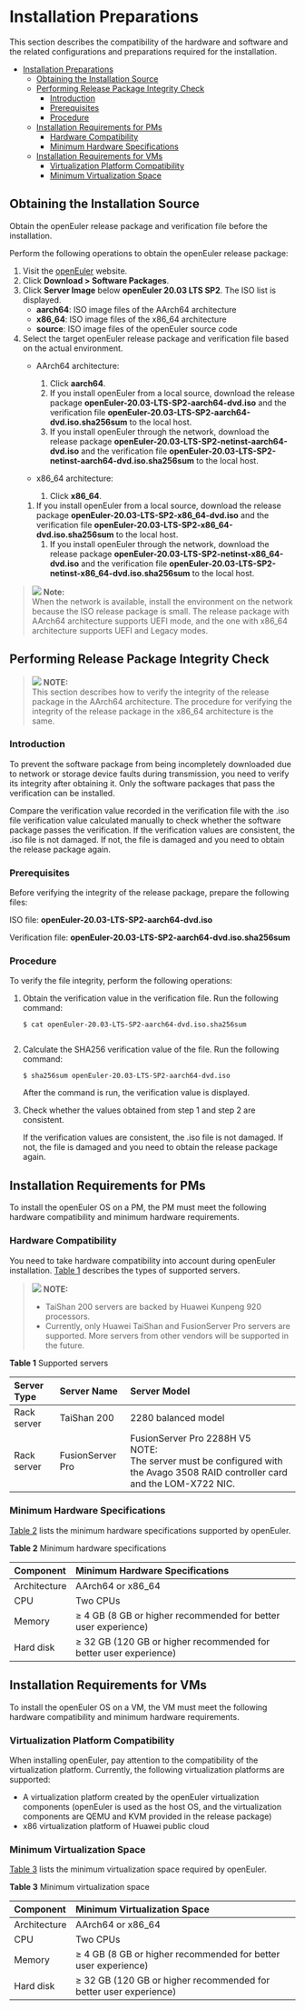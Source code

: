 # Installation Preparations

This section describes the compatibility of the hardware and software and the related configurations and preparations required for the installation.

<!-- TOC -->

- [Installation Preparations](#installation-preparations)
  - [Obtaining the Installation Source](#obtaining-the-installation-source)
  - [Performing Release Package Integrity Check](#performing-release-package-integrity-check)
    - [Introduction](#introduction)
    - [Prerequisites](#prerequisites)
    - [Procedure](#procedure)
  - [Installation Requirements for PMs](#installation-requirements-for-pms)
    - [Hardware Compatibility](#hardware-compatibility)
    - [Minimum Hardware Specifications](#minimum-hardware-specifications)
  - [Installation Requirements for VMs](#installation-requirements-for-vms)
    - [Virtualization Platform Compatibility](#virtualization-platform-compatibility)
    - [Minimum Virtualization Space](#minimum-virtualization-space)

<!-- /TOC -->

## Obtaining the Installation Source

Obtain the openEuler release package and verification file before the installation.

Perform the following operations to obtain the openEuler release package:

1.  Visit the [openEuler](https://www.openeuler.org/en/) website.
2.  Click  **Download > Software Packages**. 
3.  Click **Server Image** below **openEuler 20.03 LTS SP2**. The ISO list is displayed.
    -   **aarch64**: ISO image files of the AArch64 architecture
    -   **x86_64**: ISO image files of the x86_64 architecture
    -   **source**: ISO image files of the openEuler source code
4.  Select the target openEuler release package and verification file based on the actual environment.
    -   AArch64 architecture:
        1.  Click **aarch64**.
        2.  If you install openEuler from a local source, download the release package **openEuler-20.03-LTS-SP2-aarch64-dvd.iso** and the verification file **openEuler-20.03-LTS-SP2-aarch64-dvd.iso.sha256sum** to the local host.
        3.  If you install openEuler through the network, download the release package **openEuler-20.03-LTS-SP2-netinst-aarch64-dvd.iso** and the verification file **openEuler-20.03-LTS-SP2-netinst-aarch64-dvd.iso.sha256sum** to the local host.

    -   x86_64 architecture:
        1.  Click **x86_64**.
	1.  If you install openEuler from a local source, download the release package **openEuler-20.03-LTS-SP2-x86_64-dvd.iso** and the verification file **openEuler-20.03-LTS-SP2-x86_64-dvd.iso.sha256sum** to the local host.
        1.  If you install openEuler through the network, download the release package **openEuler-20.03-LTS-SP2-netinst-x86_64-dvd.iso** and the verification file **openEuler-20.03-LTS-SP2-netinst-x86_64-dvd.iso.sha256sum** to the local host.

>![](./public_sys-resources/icon-note.gif) **Note:**   
> When the network is available, install the environment on the network because the ISO release package is small.
> The release package with AArch64 architecture supports UEFI mode, and the one with x86_64 architecture supports UEFI and Legacy modes.

## Performing Release Package Integrity Check

>![](./public_sys-resources/icon-note.gif) **NOTE:**   
>This section describes how to verify the integrity of the release package in the AArch64 architecture. The procedure for verifying the integrity of the release package in the x86_64 architecture is the same.  

### Introduction

To prevent the software package from being incompletely downloaded due to network or storage device faults during transmission, you need to verify its integrity after obtaining it. Only the software packages that pass the verification can be installed.

Compare the verification value recorded in the verification file with the .iso file verification value calculated manually to check whether the software package passes the verification. If the verification values are consistent, the .iso file is not damaged. If not, the file is damaged and you need to obtain the release package again.

### Prerequisites

Before verifying the integrity of the release package, prepare the following files:

ISO file:  **openEuler-20.03-LTS-SP2-aarch64-dvd.iso**

Verification file:  **openEuler-20.03-LTS-SP2-aarch64-dvd.iso.sha256sum**

### Procedure

To verify the file integrity, perform the following operations:

1.  Obtain the verification value in the verification file. Run the following command:

    ```
    $ cat openEuler-20.03-LTS-SP2-aarch64-dvd.iso.sha256sum 
 
    ```

2.  Calculate the SHA256 verification value of the file. Run the following command:

    ```
    $ sha256sum openEuler-20.03-LTS-SP2-aarch64-dvd.iso
    ```

    After the command is run, the verification value is displayed.

3.  Check whether the values obtained from step 1 and step 2 are consistent.

    If the verification values are consistent, the .iso file is not damaged. If not, the file is damaged and you need to obtain the release package again.

## Installation Requirements for PMs

To install the openEuler OS on a PM, the PM must meet the following hardware compatibility and minimum hardware requirements.

### Hardware Compatibility

You need to take hardware compatibility into account during openEuler installation.  [Table 1](#table14948632047)  describes the types of supported servers.

>![](./public_sys-resources/icon-note.gif) **NOTE:**   
>
>-   TaiShan 200 servers are backed by Huawei Kunpeng 920 processors.  
>-   Currently, only Huawei TaiShan and FusionServer Pro servers are supported. More servers from other vendors will be supported in the future.  

**Table  1**  Supported servers<a name="table14948632047"></a>

|  Server Type   | Server Name  | Server Model  |
| :----  | :----  | :----  |
| Rack server | TaiShan 200 | 2280 balanced model |
| Rack server  | FusionServer Pro | FusionServer Pro 2288H V5<br>NOTE:<br>The server must be configured with the Avago 3508 RAID controller card and the LOM-X722 NIC.|

### Minimum Hardware Specifications

[Table 2](#tff48b99c9bf24b84bb602c53229e2541)  lists the minimum hardware specifications supported by openEuler.

**Table  2**  Minimum hardware specifications<a name="tff48b99c9bf24b84bb602c53229e2541"></a>

|  Component   | Minimum Hardware Specifications  |
|  :----  | :----  |
| Architecture  | AArch64 or x86_64 |
| CPU  | Two CPUs |
| Memory  | ≥ 4 GB (8 GB or higher recommended for better user experience) |
| Hard disk  | ≥ 32 GB (120 GB or higher recommended for better user experience) |

## Installation Requirements for VMs

To install the openEuler OS on a VM, the VM must meet the following hardware compatibility and minimum hardware requirements.

### Virtualization Platform Compatibility

When installing openEuler, pay attention to the compatibility of the virtualization platform. Currently, the following virtualization platforms are supported:

-   A virtualization platform created by the openEuler virtualization components (openEuler is used as the host OS, and the virtualization components are QEMU and KVM provided in the release package)
-   x86 virtualization platform of Huawei public cloud

### Minimum Virtualization Space

[Table 3](#tff48b99c9bf24b84bb602c53229e2541)  lists the minimum virtualization space required by openEuler.

**Table  3**  Minimum virtualization space<a name="tff48b99c9bf24b84bb602c53229e2541"></a>

|  Component   | Minimum Virtualization Space  |
|  :----  | :----  |
| Architecture  | AArch64 or x86_64 |
| CPU  | Two CPUs|
| Memory  | ≥ 4 GB (8 GB or higher recommended for better user experience) |
| Hard disk  | ≥ 32 GB (120 GB or higher recommended for better user experience) |




















